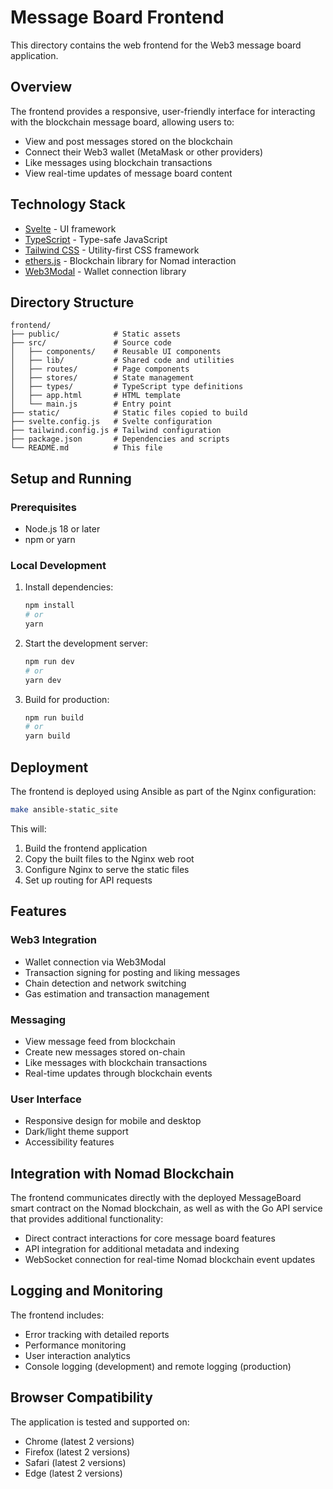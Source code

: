 # Message Board Frontend

This directory contains the web frontend for the Web3 message board application.

## Overview

The frontend provides a responsive, user-friendly interface for interacting with the blockchain message board, allowing users to:
- View and post messages stored on the blockchain
- Connect their Web3 wallet (MetaMask or other providers)
- Like messages using blockchain transactions
- View real-time updates of message board content

## Technology Stack

- [Svelte](https://svelte.dev/) - UI framework
- [TypeScript](https://www.typescriptlang.org/) - Type-safe JavaScript
- [Tailwind CSS](https://tailwindcss.com/) - Utility-first CSS framework
- [ethers.js](https://docs.ethers.io/) - Blockchain library for Nomad interaction
- [Web3Modal](https://github.com/Web3Modal/web3modal) - Wallet connection library

## Directory Structure

```
frontend/
├── public/            # Static assets
├── src/               # Source code
│   ├── components/    # Reusable UI components
│   ├── lib/           # Shared code and utilities
│   ├── routes/        # Page components
│   ├── stores/        # State management
│   ├── types/         # TypeScript type definitions
│   ├── app.html       # HTML template
│   └── main.js        # Entry point
├── static/            # Static files copied to build
├── svelte.config.js   # Svelte configuration
├── tailwind.config.js # Tailwind configuration
├── package.json       # Dependencies and scripts
└── README.md          # This file
```

## Setup and Running

### Prerequisites
- Node.js 18 or later
- npm or yarn

### Local Development

1. Install dependencies:
   ```bash
   npm install
   # or
   yarn
   ```

2. Start the development server:
   ```bash
   npm run dev
   # or
   yarn dev
   ```

3. Build for production:
   ```bash
   npm run build
   # or
   yarn build
   ```

## Deployment

The frontend is deployed using Ansible as part of the Nginx configuration:

```bash
make ansible-static_site
```

This will:
1. Build the frontend application
2. Copy the built files to the Nginx web root
3. Configure Nginx to serve the static files
4. Set up routing for API requests

## Features

### Web3 Integration
- Wallet connection via Web3Modal
- Transaction signing for posting and liking messages
- Chain detection and network switching
- Gas estimation and transaction management

### Messaging
- View message feed from blockchain
- Create new messages stored on-chain
- Like messages with blockchain transactions
- Real-time updates through blockchain events

### User Interface
- Responsive design for mobile and desktop
- Dark/light theme support
- Accessibility features

## Integration with Nomad Blockchain

The frontend communicates directly with the deployed MessageBoard smart contract on the Nomad blockchain, as well as with the Go API service that provides additional functionality:

- Direct contract interactions for core message board features
- API integration for additional metadata and indexing
- WebSocket connection for real-time Nomad blockchain event updates

## Logging and Monitoring

The frontend includes:
- Error tracking with detailed reports
- Performance monitoring
- User interaction analytics
- Console logging (development) and remote logging (production)

## Browser Compatibility

The application is tested and supported on:
- Chrome (latest 2 versions)
- Firefox (latest 2 versions)
- Safari (latest 2 versions)
- Edge (latest 2 versions)